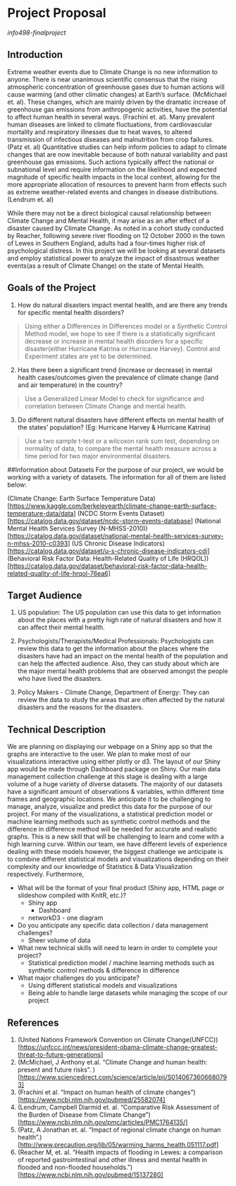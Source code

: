# Project Proposal
_info498-finalproject_


## Introduction
Extreme weather events due to Climate Change is no new information to anyone. There is near unanimous scientific consensus that the rising atmospheric concentration of greenhouse gases due to human actions will cause warming (and other climatic changes) at Earth’s surface. (McMichael et. al). These changes, which are mainly driven by the dramatic increase of greenhouse gas emissions from anthropogenic activities, have the potential to affect human health in several ways. (Frachini et. al). Many prevalent human diseases are linked to climate fluctuations, from cardiovascular mortality and respiratory illnesses due to heat waves, to altered transmission of infectious diseases and malnutrition from crop failures. (Patz et. al) 
Quantitative studies can help inform policies to adapt to climate changes that are now inevitable because of both natural variability and past greenhouse gas emissions. Such actions typically affect the national or subnational level and require information on the likelihood and expected magnitude of specific health impacts in the local context, allowing for the more appropriate allocation of resources to prevent harm from effects such as extreme weather-related events and changes in disease distributions. (Lendrum et. al)

While there may not be a direct biological causal relationship between Climate Change and Mental Health, it may arise as an after effect of a disaster caused by Climate Change. As noted in a cohort study conducted by Reacher, following severe river flooding on 12 October 2000 in the town of Lewes in Southern England, adults had a four-times higher risk of psychological distress. In this project we will be looking at several datasets and employ statistical power to analyze the impact of disastrous weather events(as a result of Climate Change) on the state of Mental Health.

## Goals of the Project
1. How do natural disasters impact mental health, and are there any trends for specific mental health disorders? 
> Using either a Differences in Differences model or a Synthetic Control Method model, we hope to see if there is a statistically significant decrease or increase in mental health disorders for a specific disaster(either Hurricane Katrina or Hurricane Harvey). Control and Experiment states are yet to be determined.

2. Has there been a significant trend (increase or decrease) in mental health cases/outcomes given the prevalence of climate change (land and air temperature) in the country?
> Use a Generalized Linear Model to check for significance and correlation between Climate Change and mental health.

3. Do different natural disasters have different effects on mental health of the states’ population? (Eg: Hurricane Harvey & Hurricane Katrina) 
> Use a two sample t-test or a wilcoxon rank sum test, depending on normality of data, to compare the mental health measure across a time period for two major environmental disasters.

##Information about Datasets
For the purpose of our project, we would be working with a variety of datasets. The information for all of them are listed below:  

(Climate Change: Earth Surface Temperature Data)[https://www.kaggle.com/berkeleyearth/climate-change-earth-surface-temperature-data/data]
(NCDC Storm Events Dataset)[https://catalog.data.gov/dataset/ncdc-storm-events-database]
(National Mental Health Services Survey (N-MHSS-2010))[https://catalog.data.gov/dataset/national-mental-health-services-survey-n-mhss-2010-c0393]
(US Chronic Disease Indicators)[https://catalog.data.gov/dataset/u-s-chronic-disease-indicators-cdi]
(Behavioral Risk Factor Data: Health-Related Quality of Life (HRQOL))[https://catalog.data.gov/dataset/behavioral-risk-factor-data-health-related-quality-of-life-hrqol-76ea6]

## Target Audience
1. US population: The US population can use this data to get information about the places with a pretty high rate of natural disasters and how  it can affect their mental health. 

2. Psychologists/Therapists/Medical Professionals: Psychologists can review this data to get the information about the places where the disasters have had an impact on the mental health of the population and can help the affected audience. Also, they can study about which are the major mental health problems that are observed amongst the people  who have lived the disasters.

3. Policy Makers - Climate Change,  Department of Energy: They can review the data to study the areas that are often affected by the natural disasters and the reasons for the disasters. 

## Technical Description

We are planning on displaying our webpage on a Shiny app so that the graphs are interactive to the user. We plan to make most of our visualizations interactive using either plotly or d3. The layout of our Shiny app would be made through Dashboard package on Shiny. Our main data management collection challenge at this stage is dealing with a large volume of a huge variety of diverse datasets. The majority of our datasets have a significant amount of observations & variables, within different time frames and geographic locations. We anticipate it to be challenging to manage, analyze, visualize and predict this data for the purpose of our project. 
For many of the visualizations, a statistical prediction model or machine learning methods such as synthetic control methods and the difference in difference method will be needed for accurate and realistic graphs. This is a new skill that will be challenging to learn and come with a high learning curve. Within our team, we have different levels of experience dealing with these models however, the biggest challenge we anticipate is to combine different statistical models and visualizations depending on their complexity and our knowledge of Statistics & Data Visualization respectively. Furthermore, 
* What will be the format of your final product (Shiny app, HTML page or slideshow compiled with KnitR, etc.)?
  * Shiny app
    * Dashboard
  * networkD3 - one diagram
* Do you anticipate any specific data collection / data management challenges?
  * Sheer volume of data
* What new technical skills will need to learn in order to complete your project?
  * Statistical prediction model / machine learning methods such as synthetic control methods & difference in difference 
* What major challenges do you anticipate? 
  * Using different statistical models and visualizations
  * Being able to handle large datasets while managing the scope of our project
  
## References

1. (United Nations Framework Convention on Climate Change(UNFCC))[https://unfccc.int/news/president-obama-climate-change-greatest-threat-to-future-generations]
2. (McMichael, J Anthony et.al. “Climate Change and human health: present and future risks”. )[https://www.sciencedirect.com/science/article/pii/S0140673606680793]
3. (Frachini et al. “Impact on human health of climate changes”)[https://www.ncbi.nlm.nih.gov/pubmed/25582074]
4. (Lendrum, Campbell Diarmid et. al. “Comparative Risk Assessment of the Burden of Disease from Climate Change”)[https://www.ncbi.nlm.nih.gov/pmc/articles/PMC1764135/]
5. (Patz, A Jonathan et. al. “Impact of regional climate change on human health”.)[http://www.precaution.org/lib/05/warming_harms_health.051117.pdf]
6. (Reacher M, et. al. “Health impacts of flooding in Lewes: a comparison of reported gastrointestinal and other illness and mental health in flooded and non-flooded households.”)[https://www.ncbi.nlm.nih.gov/pubmed/15137280]
